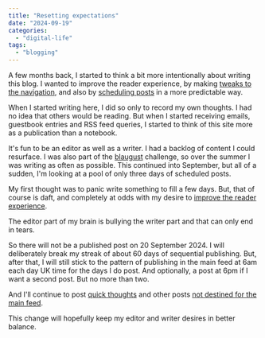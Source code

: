```yaml
---
title: "Resetting expectations"
date: "2024-09-19"
categories: 
  - "digital-life"
tags: 
  - "blogging"
---
```


A few months back, I started to think a bit more intentionally about writing this blog. I wanted to improve the reader experience, by making [tweaks to the navigation](https://thoughts.uncountable.uk/fine-tuning-post-display-in-wordpress/), and also by [scheduling posts](https://thoughts.uncountable.uk/experimenting-with-rss/) in a more predictable way.

When I started writing here, I did so only to record my own thoughts. I had no idea that others would be reading. But when I started receiving emails, guestbook entries and RSS feed queries, I started to think of this site more as a publication than a notebook.

It's fun to be an editor as well as a writer. I had a backlog of content I could resurface. I was also part of the [blaugust](https://thoughts.uncountable.uk/first-post-of-blaugust-2024/) challenge, so over the summer I was writing as often as possible. This continued into September, but all of a sudden, I'm looking at a pool of only three days of scheduled posts.

My first thought was to panic write something to fill a few days. But, that of course is daft, and completely at odds with my desire to [improve the reader experience](https://thoughts.uncountable.uk/what-to-show-you-next/).

The editor part of my brain is bullying the writer part and that can only end in tears.

So there will not be a published post on 20 September 2024. I will deliberately break my streak of about 60 days of sequential publishing. But, after that, I will still stick to the pattern of publishing in the main feed at 6am each day UK time for the days I do post. And optionally, a post at 6pm if I want a second post. But no more than two.

And I'll continue to post [quick thoughts](/topic/quick-thoughts/) and other posts [not destined for the main feed](/topic/not-in-main-feed/).

This change will hopefully keep my editor and writer desires in better balance.
